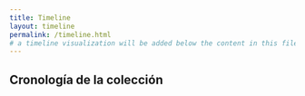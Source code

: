 ```yaml
---
title: Timeline
layout: timeline
permalink: /timeline.html
# a timeline visualization will be added below the content in this file
---
```


## Cronología de la colección
